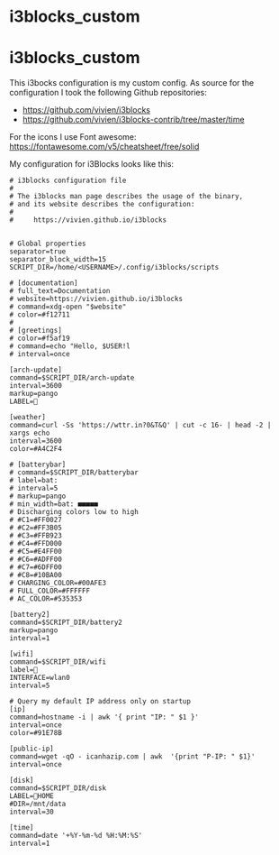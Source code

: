 # i3blocks_custom
# i3blocks_custom
This i3bocks configuration is my custom config.
As source for the configuration I took the following Github repositories:
- https://github.com/vivien/i3blocks
- https://github.com/vivien/i3blocks-contrib/tree/master/time


For the icons I use Font awesome:
https://fontawesome.com/v5/cheatsheet/free/solid

My configuration for i3Blocks looks like this:
```
# i3blocks configuration file
#
# The i3blocks man page describes the usage of the binary,
# and its website describes the configuration:
#
#     https://vivien.github.io/i3blocks


# Global properties
separator=true
separator_block_width=15
SCRIPT_DIR=/home/<USERNAME>/.config/i3blocks/scripts

# [documentation]
# full_text=Documentation
# website=https://vivien.github.io/i3blocks
# command=xdg-open "$website"
# color=#f12711
# 
# [greetings]
# color=#f5af19
# command=echo "Hello, $USER!l
# interval=once

[arch-update]
command=$SCRIPT_DIR/arch-update 
interval=3600
markup=pango
LABEL= 

[weather]
command=curl -Ss 'https://wttr.in?0&T&Q' | cut -c 16- | head -2 | xargs echo
interval=3600
color=#A4C2F4

# [batterybar]
# command=$SCRIPT_DIR/batterybar
# label=bat:
# interval=5
# markup=pango
# min_width=bat: ■■■■■
# Discharging colors low to high
# #C1=#FF0027
# #C2=#FF3B05
# #C3=#FFB923
# #C4=#FFD000
# #C5=#E4FF00
# #C6=#ADFF00
# #C7=#6DFF00
# #C8=#10BA00
# CHARGING_COLOR=#00AFE3
# FULL_COLOR=#FFFFFF
# AC_COLOR=#535353

[battery2]
command=$SCRIPT_DIR/battery2
markup=pango
interval=1

[wifi]
command=$SCRIPT_DIR/wifi
label=
INTERFACE=wlan0
interval=5

# Query my default IP address only on startup
[ip]
command=hostname -i | awk '{ print "IP: " $1 }'
interval=once
color=#91E78B

[public-ip]
command=wget -qO - icanhazip.com | awk  '{print "P-IP: " $1}'
interval=once

[disk]
command=$SCRIPT_DIR/disk
LABEL=HOME 
#DIR=/mnt/data
interval=30

[time]
command=date '+%Y-%m-%d %H:%M:%S'
interval=1
```
